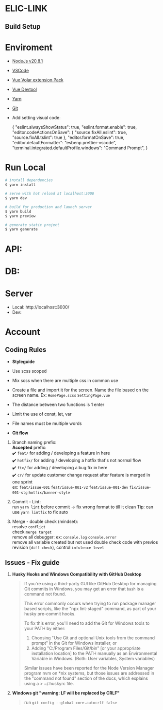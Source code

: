 # ELIC-LINK

## Build Setup

# Enviroment

- [NodeJs v20.8.1](https://nodejs.org/en/download)
- [VSCode](https://code.visualstudio.com)
- [Vue Volar extension Pack](https://marketplace.visualstudio.com/items?itemName=MisterJ.vue-volar-extention-pack&ssr=false#overview)
- [Vue Devtool](https://chrome.google.com/webstore/detail/vuejs-devtools/nhdogjmejiglipccpnnnanhbledajbpd)
- [Yarn](https://www.npmjs.com/package/yarn)
- [Git](https://git-scm.com/downloads)
- Add setting visual code:

  
   {
   "eslint.alwaysShowStatus": true,
   "eslint.format.enable": true,
   "editor.codeActionsOnSave": {
      "source.fixAll.eslint": true,
      "source.fixAll.tslint": true
   },
   "editor.formatOnSave": true,
   "editor.defaultFormatter": "esbenp.prettier-vscode",
   "terminal.integrated.defaultProfile.windows": "Command Prompt",
   }


# Run Local

```bash
# install dependencies
$ yarn install

# serve with hot reload at localhost:3000
$ yarn dev

# build for production and launch server
$ yarn build
$ yarn preview

# generate static project
$ yarn generate
```

# API:

# DB:

# Server

- Local: http://localhost:3000/
- Dev: 

# Account

## Coding Rules

- **Styleguide**
- Use scss scoped
- Mix scss when there are multiple css in common use
- Create a file and import it for the screen. Name the file based on the screen name.
Ex: `HomePage.scss` `SettingPage.vue` 
- The distance between two functions is 1 enter
- Limit the use of const, let, var
- File names must be multiple words

- **Git flow**

1. Branch naming prefix:  
   **Accepted** prefix:  
   ✔️ `feat/` for adding / developing a feature in here  
   ✔️ `hotfix/` for adding / developing a hotfix that's not normal flow  
   ✔️ `fix/` for adding / developing a bug fix in here  
   ✔️ `cr/` for update customer change request after feature is merged in one sprint  
   ex: `feat/issue-001` `feat/issue-001-v2` `feat/issue-001-dev` `fix/issue-001-stg` `hotfix/banner-style`

2. Commit - Lint:  
   run `yarn lint` before commit -> fix wrong format to till it clean
   Tip: can use `yarn lintfix` to fix auto

3. Merge - double check (mindset):  
   resolve `conflict`  
   check `merge target`  
   remove all debugger: ex: `console.log` `console.error`  
   remove all variable created but not used
   double check code with previos revision (`diff check`), control `infulence level`

## Issues - Fix guide

1. **Husky Hooks and Windows Compatibility with GitHub Desktop**

   > If you're using a third-party GUI like GitHub Desktop for managing Git commits in Windows, you may get an error that `bash` is a command not found.
   >
   > This error commonly occurs when trying to run package manager based scripts, like the "npx lint-staged" command, as part of your husky pre-commit hooks.
   >
   > To fix this error, you'll need to add the Git for Windows tools to your PATH by either:
   >
   > 1. Choosing "Use Git and optional Unix tools from the command prompt" in the Git for Windows installer, or
   > 2. Adding "C:/Program Files/Git/bin" [or your appropriate installation location] to the PATH manually as an Environmental Variable in Windows. (Both: User variables, System variables)
   >
   > Similar issues have been reported for the Node Version Manager program nvm on \*nix systems, but those issues are addressed in the "command not found" section of the docs, which explains using a > ~/.huskyrc file.

2. **Windows git "warning: LF will be replaced by CRLF"**
   > run `git config --global core.autocrlf false`
